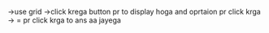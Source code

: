 →use grid
→click krega button pr to display hoga and oprtaion pr click krga
→ = pr click krga to ans aa jayega
